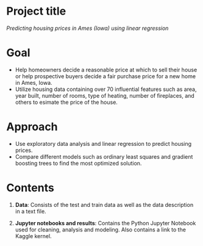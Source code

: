 # Project title

*Predicting housing prices in Ames (Iowa) using linear regression*

# Goal

- Help homeowners decide a reasonable price at which to sell their house or help prospective buyers decide a fair purchase price for a new home in Ames, Iowa.
- Utilize housing data containing over 70 influential features such as area, year built, number of rooms, type of heating, number of fireplaces, and others to esimate the price of the house. 

# Approach 

- Use exploratory data analysis and linear regression to predict housing prices. 
- Compare different models such as ordinary least squares and gradient boosting trees to find the most optimized solution. 

# Contents

1. **Data**: Consists of the test and train data as well as the data description in a text file.  

2. **Jupyter notebooks and results**: Contains the Python Jupyter Notebook used for cleaning, analysis and modeling. Also contains a link to the Kaggle kernel. 
